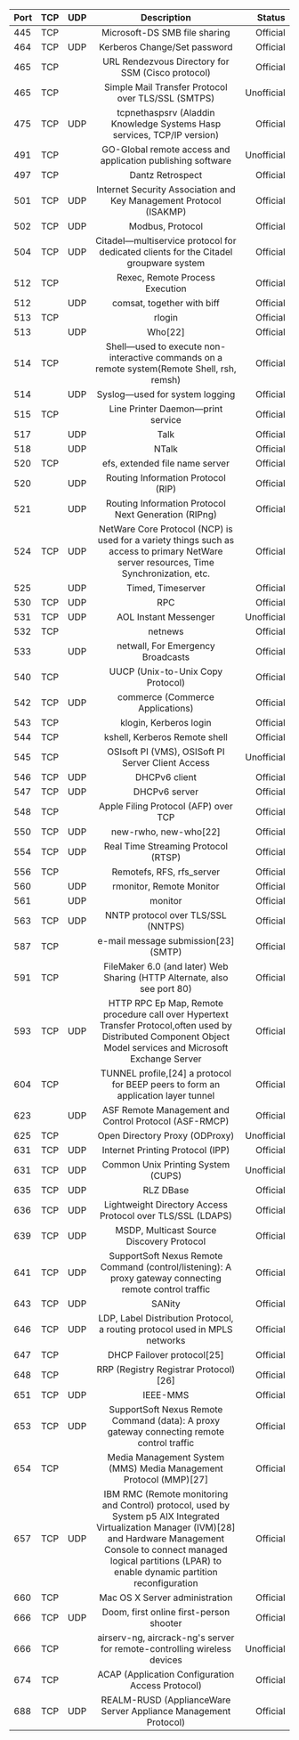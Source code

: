 | Port | TCP | UDP | Description | Status |
| :--- | :---: | :---: | :---: | ---: |
| 445 | TCP |  | Microsoft-DS SMB file sharing | Official |
| 464 | TCP | UDP | Kerberos Change/Set password | Official |
| 465 |TCP |  | URL Rendezvous Directory for SSM (Cisco protocol) | Official |
| 465 | TCP | | Simple Mail Transfer Protocol over TLS/SSL (SMTPS) | Unofficial |
| 475 |TCP | UDP | tcpnethaspsrv (Aladdin Knowledge Systems Hasp services, TCP/IP version) | Official |
| 491 | TCP |  | GO-Global remote access and application publishing software | Unofficial |
| 497 | TCP | |Dantz Retrospect| Official|
| 501 | TCP | UDP | Internet Security Association and Key Management Protocol (ISAKMP) | Official |
| 502 | TCP | UDP | Modbus, Protocol | Official |
| 504 | TCP | UDP | Citadel—multiservice protocol for dedicated clients for the Citadel groupware system | Official |
| 512 | TCP | | Rexec, Remote Process Execution | Official |
| 512 | | UDP | comsat, together with biff | Official |
| 513 | TCP | | rlogin | Official |
| 513 | | UDP | Who[22] | Official |
| 514 | TCP | | Shell—used to execute non-interactive commands on a remote system(Remote Shell, rsh, remsh) | Official |
| 514 | | UDP | Syslog—used for system logging | Official |
| 515 | TCP | | Line Printer Daemon—print service | Official |
| 517 | | UDP | Talk | Official |
| 518 | | UDP | NTalk | Official |
| 520 | TCP | | efs, extended file name server | Official |
| 520 | | UDP | Routing Information Protocol (RIP) | Official |
| 521 | | UDP | Routing Information Protocol Next Generation (RIPng) | Official |
| 524 | TCP | UDP | NetWare Core Protocol (NCP) is used for a variety things such as access to primary NetWare server resources, Time Synchronization, etc. | Official |
| 525 | | UDP | Timed, Timeserver | Official |
| 530 | TCP | UDP | RPC | Official |
| 531 | TCP | UDP | AOL Instant Messenger | Unofficial |
| 532 | TCP | |  netnews | Official |
| 533 | | UDP | netwall, For Emergency Broadcasts | Official |
| 540 | TCP | | UUCP (Unix-to-Unix Copy Protocol) | Official |
| 542 | TCP | UDP | commerce (Commerce Applications) | Official |
| 543 | TCP | | klogin, Kerberos login | Official |
| 544 | TCP | | kshell, Kerberos Remote shell | Official |
| 545 | TCP | | OSIsoft PI (VMS), OSISoft PI Server Client Access | Unofficial |
| 546 | TCP | UDP | DHCPv6 client | Official |
| 547 | TCP | UDP | DHCPv6 server | Official |
| 548 | TCP | | Apple Filing Protocol (AFP) over TCP | Official |
| 550 | TCP | UDP | new-rwho, new-who[22] | Official |
| 554 | TCP | UDP | Real Time Streaming Protocol (RTSP) | Official |
| 556 | TCP | | Remotefs, RFS, rfs_server | Official |
| 560 | | UDP | rmonitor, Remote Monitor | Official |
| 561 | | UDP | monitor | Official |
| 563 | TCP | UDP | NNTP protocol over TLS/SSL (NNTPS) | Official |
| 587 | TCP | |  e-mail message submission[23] (SMTP) | Official |
| 591 | TCP | | FileMaker 6.0 (and later) Web Sharing (HTTP Alternate, also see port 80) | Official |
| 593 | TCP | UDP | HTTP RPC Ep Map, Remote procedure call over Hypertext Transfer Protocol,often used by Distributed Component Object Model services and Microsoft Exchange Server | Official |
| 604 | TCP | | TUNNEL profile,[24] a protocol for BEEP peers to form an application layer tunnel | Official |
| 623 | | UDP | ASF Remote Management and Control Protocol (ASF-RMCP) | Official |
| 625 | TCP| | Open Directory Proxy (ODProxy) | Unofficial |
| 631 | TCP | UDP | Internet Printing Protocol (IPP) | Official |
| 631 | TCP | UDP | Common Unix Printing System (CUPS) | Unofficial |
| 635 | TCP | UDP | RLZ DBase | Official |
| 636 | TCP | UDP | Lightweight Directory Access Protocol over TLS/SSL (LDAPS) | Official |
| 639 | TCP | UDP | MSDP, Multicast Source Discovery Protocol | Official |
| 641 | TCP | UDP | SupportSoft Nexus Remote Command (control/listening): A proxy gateway connecting remote control traffic | Official |
| 643 | TCP | UDP | SANity | Official |
| 646 | TCP | UDP | LDP, Label Distribution Protocol, a routing protocol used in MPLS networks | Official |
| 647 | TCP | | DHCP Failover protocol[25] | Official |
| 648 | TCP | | RRP (Registry Registrar Protocol)[26] | Official |
| 651 | TCP | UDP | IEEE-MMS | Official |
| 653 | TCP | UDP | SupportSoft Nexus Remote Command (data): A proxy gateway connecting remote control traffic | Official |
| 654 | TCP | | Media Management System (MMS) Media Management Protocol (MMP)[27] | Official |
| 657 | TCP | UDP | IBM RMC (Remote monitoring and Control) protocol, used by System p5 AIX Integrated Virtualization Manager (IVM)[28] and Hardware Management Console to connect managed logical partitions (LPAR) to enable dynamic partition reconfiguration | Official |
| 660 | TCP | | Mac OS X Server administration | Official |
| 666 | TCP | UDP | Doom, first online first-person shooter | Official |
| 666 | TCP | | airserv-ng, aircrack-ng's server for remote-controlling wireless devices | Unofficial |
| 674 | TCP | | ACAP (Application Configuration Access Protocol) | Official |
| 688 | TCP | UDP | REALM-RUSD (ApplianceWare Server Appliance Management Protocol) | Official
